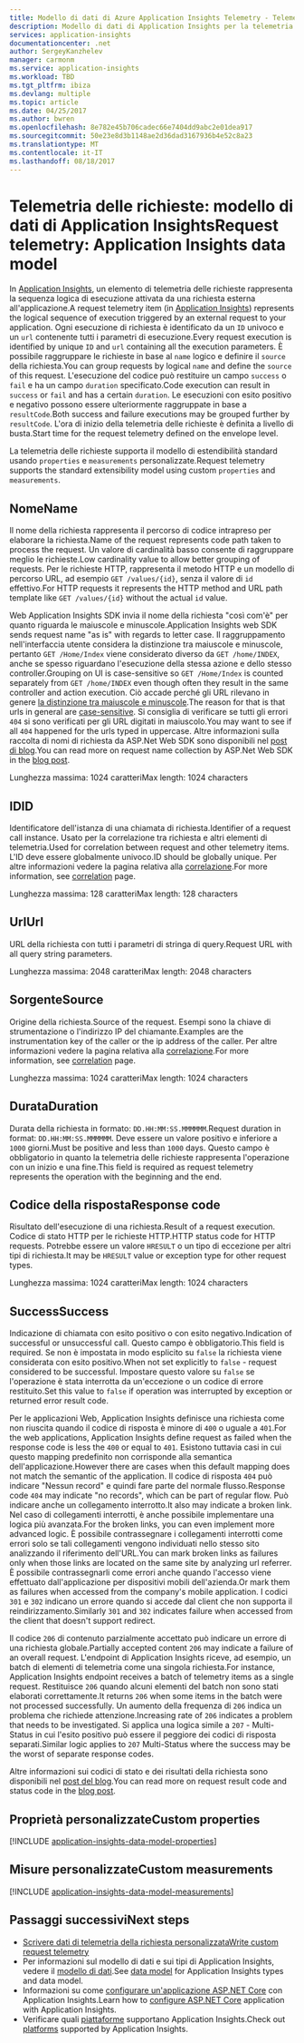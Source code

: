 ```yaml
---
title: Modello di dati di Azure Application Insights Telemetry - Telemetria delle richieste | Microsoft Docs
description: Modello di dati di Application Insights per la telemetria delle richieste
services: application-insights
documentationcenter: .net
author: SergeyKanzhelev
manager: carmonm
ms.service: application-insights
ms.workload: TBD
ms.tgt_pltfrm: ibiza
ms.devlang: multiple
ms.topic: article
ms.date: 04/25/2017
ms.author: bwren
ms.openlocfilehash: 8e782e45b706cadec66e7404dd9abc2e01dea917
ms.sourcegitcommit: 50e23e8d3b1148ae2d36dad3167936b4e52c8a23
ms.translationtype: MT
ms.contentlocale: it-IT
ms.lasthandoff: 08/18/2017
---
```

# <a name="request-telemetry-application-insights-data-model"></a><span data-ttu-id="9bd1b-103">Telemetria delle richieste: modello di dati di Application Insights</span><span class="sxs-lookup"><span data-stu-id="9bd1b-103">Request telemetry: Application Insights data model</span></span>

<span data-ttu-id="9bd1b-104">In [Application Insights](app-insights-overview.md), un elemento di telemetria delle richieste rappresenta la sequenza logica di esecuzione attivata da una richiesta esterna all'applicazione.</span><span class="sxs-lookup"><span data-stu-id="9bd1b-104">A request telemetry item (in [Application Insights](app-insights-overview.md)) represents the logical sequence of execution triggered by an external request to your application.</span></span> <span data-ttu-id="9bd1b-105">Ogni esecuzione di richiesta è identificato da un `ID` univoco e un `url` contenente tutti i parametri di esecuzione.</span><span class="sxs-lookup"><span data-stu-id="9bd1b-105">Every request execution is identified by unique `ID` and `url` containing all the execution parameters.</span></span> <span data-ttu-id="9bd1b-106">È possibile raggruppare le richieste in base al `name` logico e definire il `source` della richiesta.</span><span class="sxs-lookup"><span data-stu-id="9bd1b-106">You can group requests by logical `name` and define the `source` of this request.</span></span> <span data-ttu-id="9bd1b-107">L'esecuzione del codice può restituire un campo `success` o `fail` e ha un campo `duration` specificato.</span><span class="sxs-lookup"><span data-stu-id="9bd1b-107">Code execution can result in `success` or `fail` and has a certain `duration`.</span></span> <span data-ttu-id="9bd1b-108">Le esecuzioni con esito positivo e negativo possono essere ulteriormente raggruppate in base a `resultCode`.</span><span class="sxs-lookup"><span data-stu-id="9bd1b-108">Both success and failure executions may be grouped further by `resultCode`.</span></span> <span data-ttu-id="9bd1b-109">L'ora di inizio della telemetria delle richieste è definita a livello di busta.</span><span class="sxs-lookup"><span data-stu-id="9bd1b-109">Start time for the request telemetry defined on the envelope level.</span></span>

<span data-ttu-id="9bd1b-110">La telemetria delle richieste supporta il modello di estendibilità standard usando `properties` e `measurements` personalizzate.</span><span class="sxs-lookup"><span data-stu-id="9bd1b-110">Request telemetry supports the standard extensibility model using custom `properties` and `measurements`.</span></span>

## <a name="name"></a><span data-ttu-id="9bd1b-111">Nome</span><span class="sxs-lookup"><span data-stu-id="9bd1b-111">Name</span></span>

<span data-ttu-id="9bd1b-112">Il nome della richiesta rappresenta il percorso di codice intrapreso per elaborare la richiesta.</span><span class="sxs-lookup"><span data-stu-id="9bd1b-112">Name of the request represents code path taken to process the request.</span></span> <span data-ttu-id="9bd1b-113">Un valore di cardinalità basso consente di raggruppare meglio le richieste.</span><span class="sxs-lookup"><span data-stu-id="9bd1b-113">Low cardinality value to allow better grouping of requests.</span></span> <span data-ttu-id="9bd1b-114">Per le richieste HTTP, rappresenta il metodo HTTP e un modello di percorso URL, ad esempio `GET /values/{id}`, senza il valore di `id` effettivo.</span><span class="sxs-lookup"><span data-stu-id="9bd1b-114">For HTTP requests it represents the HTTP method and URL path template like `GET /values/{id}` without the actual `id` value.</span></span>

<span data-ttu-id="9bd1b-115">Web Application Insights SDK invia il nome della richiesta "così com'è" per quanto riguarda le maiuscole e minuscole.</span><span class="sxs-lookup"><span data-stu-id="9bd1b-115">Application Insights web SDK sends request name "as is" with regards to letter case.</span></span> <span data-ttu-id="9bd1b-116">Il raggruppamento nell'interfaccia utente considera la distinzione tra maiuscole e minuscole, pertanto `GET /Home/Index` viene considerato diverso da `GET /home/INDEX`, anche se spesso riguardano l'esecuzione della stessa azione e dello stesso controller.</span><span class="sxs-lookup"><span data-stu-id="9bd1b-116">Grouping on UI is case-sensitive so `GET /Home/Index` is counted separately from `GET /home/INDEX` even though often they result in the same controller and action execution.</span></span> <span data-ttu-id="9bd1b-117">Ciò accade perché gli URL rilevano in genere [la distinzione tra maiuscole e minuscole](http://www.w3.org/TR/WD-html40-970708/htmlweb.html).</span><span class="sxs-lookup"><span data-stu-id="9bd1b-117">The reason for that is that urls in general are [case-sensitive](http://www.w3.org/TR/WD-html40-970708/htmlweb.html).</span></span> <span data-ttu-id="9bd1b-118">Si consiglia di verificare se tutti gli errori `404` si sono verificati per gli URL digitati in maiuscolo.</span><span class="sxs-lookup"><span data-stu-id="9bd1b-118">You may want to see if all `404` happened for the urls typed in uppercase.</span></span> <span data-ttu-id="9bd1b-119">Altre informazioni sulla raccolta di nomi di richiesta da ASP.Net Web SDK sono disponibili nel [post di blog](http://apmtips.com/blog/2015/02/23/request-name-and-url/).</span><span class="sxs-lookup"><span data-stu-id="9bd1b-119">You can read more on request name collection by ASP.Net Web SDK in the [blog post](http://apmtips.com/blog/2015/02/23/request-name-and-url/).</span></span>

<span data-ttu-id="9bd1b-120">Lunghezza massima: 1024 caratteri</span><span class="sxs-lookup"><span data-stu-id="9bd1b-120">Max length: 1024 characters</span></span>

## <a name="id"></a><span data-ttu-id="9bd1b-121">ID</span><span class="sxs-lookup"><span data-stu-id="9bd1b-121">ID</span></span>

<span data-ttu-id="9bd1b-122">Identificatore dell'istanza di una chiamata di richiesta.</span><span class="sxs-lookup"><span data-stu-id="9bd1b-122">Identifier of a request call instance.</span></span> <span data-ttu-id="9bd1b-123">Usato per la correlazione tra richiesta e altri elementi di telemetria.</span><span class="sxs-lookup"><span data-stu-id="9bd1b-123">Used for correlation between request and other telemetry items.</span></span> <span data-ttu-id="9bd1b-124">L'ID deve essere globalmente univoco.</span><span class="sxs-lookup"><span data-stu-id="9bd1b-124">ID should be globally unique.</span></span> <span data-ttu-id="9bd1b-125">Per altre informazioni vedere la pagina relativa alla [correlazione](application-insights-correlation.md).</span><span class="sxs-lookup"><span data-stu-id="9bd1b-125">For more information, see [correlation](application-insights-correlation.md) page.</span></span>

<span data-ttu-id="9bd1b-126">Lunghezza massima: 128 caratteri</span><span class="sxs-lookup"><span data-stu-id="9bd1b-126">Max length: 128 characters</span></span>

## <a name="url"></a><span data-ttu-id="9bd1b-127">Url</span><span class="sxs-lookup"><span data-stu-id="9bd1b-127">Url</span></span>

<span data-ttu-id="9bd1b-128">URL della richiesta con tutti i parametri di stringa di query.</span><span class="sxs-lookup"><span data-stu-id="9bd1b-128">Request URL with all query string parameters.</span></span>

<span data-ttu-id="9bd1b-129">Lunghezza massima: 2048 caratteri</span><span class="sxs-lookup"><span data-stu-id="9bd1b-129">Max length: 2048 characters</span></span>

## <a name="source"></a><span data-ttu-id="9bd1b-130">Sorgente</span><span class="sxs-lookup"><span data-stu-id="9bd1b-130">Source</span></span>

<span data-ttu-id="9bd1b-131">Origine della richiesta.</span><span class="sxs-lookup"><span data-stu-id="9bd1b-131">Source of the request.</span></span> <span data-ttu-id="9bd1b-132">Esempi sono la chiave di strumentazione o l'indirizzo IP del chiamante.</span><span class="sxs-lookup"><span data-stu-id="9bd1b-132">Examples are the instrumentation key of the caller or the ip address of the caller.</span></span> <span data-ttu-id="9bd1b-133">Per altre informazioni vedere la pagina relativa alla [correlazione](application-insights-correlation.md).</span><span class="sxs-lookup"><span data-stu-id="9bd1b-133">For more information, see [correlation](application-insights-correlation.md) page.</span></span>

<span data-ttu-id="9bd1b-134">Lunghezza massima: 1024 caratteri</span><span class="sxs-lookup"><span data-stu-id="9bd1b-134">Max length: 1024 characters</span></span>

## <a name="duration"></a><span data-ttu-id="9bd1b-135">Durata</span><span class="sxs-lookup"><span data-stu-id="9bd1b-135">Duration</span></span>

<span data-ttu-id="9bd1b-136">Durata della richiesta in formato: `DD.HH:MM:SS.MMMMMM`.</span><span class="sxs-lookup"><span data-stu-id="9bd1b-136">Request duration in format: `DD.HH:MM:SS.MMMMMM`.</span></span> <span data-ttu-id="9bd1b-137">Deve essere un valore positivo e inferiore a `1000` giorni.</span><span class="sxs-lookup"><span data-stu-id="9bd1b-137">Must be positive and less than `1000` days.</span></span> <span data-ttu-id="9bd1b-138">Questo campo è obbligatorio in quanto la telemetria delle richieste rappresenta l'operazione con un inizio e una fine.</span><span class="sxs-lookup"><span data-stu-id="9bd1b-138">This field is required as request telemetry represents the operation with the beginning and the end.</span></span>

## <a name="response-code"></a><span data-ttu-id="9bd1b-139">Codice della risposta</span><span class="sxs-lookup"><span data-stu-id="9bd1b-139">Response code</span></span>

<span data-ttu-id="9bd1b-140">Risultato dell'esecuzione di una richiesta.</span><span class="sxs-lookup"><span data-stu-id="9bd1b-140">Result of a request execution.</span></span> <span data-ttu-id="9bd1b-141">Codice di stato HTTP per le richieste HTTP.</span><span class="sxs-lookup"><span data-stu-id="9bd1b-141">HTTP status code for HTTP requests.</span></span> <span data-ttu-id="9bd1b-142">Potrebbe essere un valore `HRESULT` o un tipo di eccezione per altri tipi di richiesta.</span><span class="sxs-lookup"><span data-stu-id="9bd1b-142">It may be `HRESULT` value or exception type for other request types.</span></span>

<span data-ttu-id="9bd1b-143">Lunghezza massima: 1024 caratteri</span><span class="sxs-lookup"><span data-stu-id="9bd1b-143">Max length: 1024 characters</span></span>

## <a name="success"></a><span data-ttu-id="9bd1b-144">Success</span><span class="sxs-lookup"><span data-stu-id="9bd1b-144">Success</span></span>

<span data-ttu-id="9bd1b-145">Indicazione di chiamata con esito positivo o con esito negativo.</span><span class="sxs-lookup"><span data-stu-id="9bd1b-145">Indication of successful or unsuccessful call.</span></span> <span data-ttu-id="9bd1b-146">Questo campo è obbligatorio.</span><span class="sxs-lookup"><span data-stu-id="9bd1b-146">This field is required.</span></span> <span data-ttu-id="9bd1b-147">Se non è impostata in modo esplicito su `false` la richiesta viene considerata con esito positivo.</span><span class="sxs-lookup"><span data-stu-id="9bd1b-147">When not set explicitly to `false` - request considered to be successful.</span></span> <span data-ttu-id="9bd1b-148">Impostare questo valore su `false` se l'operazione è stata interrotta da un'eccezione o un codice di errore restituito.</span><span class="sxs-lookup"><span data-stu-id="9bd1b-148">Set this value to `false` if operation was interrupted by exception or returned error result code.</span></span>

<span data-ttu-id="9bd1b-149">Per le applicazioni Web, Application Insights definisce una richiesta come non riuscita quando il codice di risposta è minore di `400` o uguale a `401`.</span><span class="sxs-lookup"><span data-stu-id="9bd1b-149">For the web applications, Application Insights define request as failed when the response code is less the `400` or equal to `401`.</span></span> <span data-ttu-id="9bd1b-150">Esistono tuttavia casi in cui questo mapping predefinito non corrisponde alla semantica dell'applicazione.</span><span class="sxs-lookup"><span data-stu-id="9bd1b-150">However there are cases when this default mapping does not match the semantic of the application.</span></span> <span data-ttu-id="9bd1b-151">Il codice di risposta `404` può indicare "Nessun record" e quindi fare parte del normale flusso.</span><span class="sxs-lookup"><span data-stu-id="9bd1b-151">Response code `404` may indicate "no records", which can be part of regular flow.</span></span> <span data-ttu-id="9bd1b-152">Può indicare anche un collegamento interrotto.</span><span class="sxs-lookup"><span data-stu-id="9bd1b-152">It also may indicate a broken link.</span></span> <span data-ttu-id="9bd1b-153">Nel caso di collegamenti interrotti, è anche possibile implementare una logica più avanzata.</span><span class="sxs-lookup"><span data-stu-id="9bd1b-153">For the broken links, you can even implement more advanced logic.</span></span> <span data-ttu-id="9bd1b-154">È possibile contrassegnare i collegamenti interrotti come errori solo se tali collegamenti vengono individuati nello stesso sito analizzando il riferimento dell'URL.</span><span class="sxs-lookup"><span data-stu-id="9bd1b-154">You can mark broken links as failures only when those links are located on the same site by analyzing url referrer.</span></span> <span data-ttu-id="9bd1b-155">È possibile contrassegnarli come errori anche quando l'accesso viene effettuato dall'applicazione per dispositivi mobili dell'azienda.</span><span class="sxs-lookup"><span data-stu-id="9bd1b-155">Or mark them as failures when accessed from the company's mobile application.</span></span> <span data-ttu-id="9bd1b-156">I codici `301` e `302` indicano un errore quando si accede dal client che non supporta il reindirizzamento.</span><span class="sxs-lookup"><span data-stu-id="9bd1b-156">Similarly `301` and `302` indicates failure when accessed from the client that doesn't support redirect.</span></span>

<span data-ttu-id="9bd1b-157">Il codice `206` di contenuto parzialmente accettato può indicare un errore di una richiesta globale.</span><span class="sxs-lookup"><span data-stu-id="9bd1b-157">Partially accepted content `206` may indicate a failure of an overall request.</span></span> <span data-ttu-id="9bd1b-158">L'endpoint di Application Insights riceve, ad esempio, un batch di elementi di telemetria come una singola richiesta.</span><span class="sxs-lookup"><span data-stu-id="9bd1b-158">For instance, Application Insights endpoint receives a batch of telemetry items as a single request.</span></span> <span data-ttu-id="9bd1b-159">Restituisce `206` quando alcuni elementi del batch non sono stati elaborati correttamente.</span><span class="sxs-lookup"><span data-stu-id="9bd1b-159">It returns `206` when some items in the batch were not processed successfully.</span></span> <span data-ttu-id="9bd1b-160">Un aumento della frequenza di `206` indica un problema che richiede attenzione.</span><span class="sxs-lookup"><span data-stu-id="9bd1b-160">Increasing rate of `206` indicates a problem that needs to be investigated.</span></span> <span data-ttu-id="9bd1b-161">Si applica una logica simile a `207` - Multi-Status in cui l'esito positivo può essere il peggiore dei codici di risposta separati.</span><span class="sxs-lookup"><span data-stu-id="9bd1b-161">Similar logic applies to `207` Multi-Status where the success may be the worst of separate response codes.</span></span>

<span data-ttu-id="9bd1b-162">Altre informazioni sui codici di stato e dei risultati della richiesta sono disponibili nel [post del blog](http://apmtips.com/blog/2016/12/03/request-success-and-response-code/).</span><span class="sxs-lookup"><span data-stu-id="9bd1b-162">You can read more on request result code and status code in the [blog post](http://apmtips.com/blog/2016/12/03/request-success-and-response-code/).</span></span>

## <a name="custom-properties"></a><span data-ttu-id="9bd1b-163">Proprietà personalizzate</span><span class="sxs-lookup"><span data-stu-id="9bd1b-163">Custom properties</span></span>

[!INCLUDE [application-insights-data-model-properties](../../includes/application-insights-data-model-properties.md)]

## <a name="custom-measurements"></a><span data-ttu-id="9bd1b-164">Misure personalizzate</span><span class="sxs-lookup"><span data-stu-id="9bd1b-164">Custom measurements</span></span>

[!INCLUDE [application-insights-data-model-measurements](../../includes/application-insights-data-model-measurements.md)]

## <a name="next-steps"></a><span data-ttu-id="9bd1b-165">Passaggi successivi</span><span class="sxs-lookup"><span data-stu-id="9bd1b-165">Next steps</span></span>

- [<span data-ttu-id="9bd1b-166">Scrivere dati di telemetria della richiesta personalizzata</span><span class="sxs-lookup"><span data-stu-id="9bd1b-166">Write custom request telemetry</span></span>](app-insights-api-custom-events-metrics.md#trackrequest)
- <span data-ttu-id="9bd1b-167">Per informazioni sul modello di dati e sui tipi di Application Insights, vedere il [modello di dati](application-insights-data-model.md).</span><span class="sxs-lookup"><span data-stu-id="9bd1b-167">See [data model](application-insights-data-model.md) for Application Insights types and data model.</span></span>
- <span data-ttu-id="9bd1b-168">Informazioni su come [configurare un'applicazione ASP.NET Core](app-insights-asp-net.md) con Application Insights.</span><span class="sxs-lookup"><span data-stu-id="9bd1b-168">Learn how to [configure ASP.NET Core](app-insights-asp-net.md) application with Application Insights.</span></span>
- <span data-ttu-id="9bd1b-169">Verificare quali [piattaforme](app-insights-platforms.md) supportano Application Insights.</span><span class="sxs-lookup"><span data-stu-id="9bd1b-169">Check out [platforms](app-insights-platforms.md) supported by Application Insights.</span></span>
